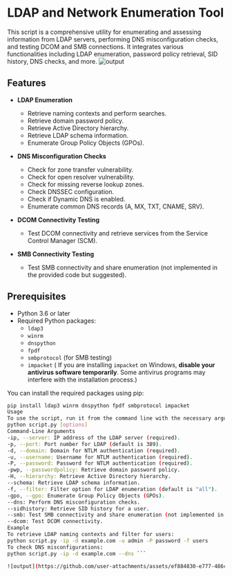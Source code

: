 # LDAP and Network Enumeration Tool

This script is a comprehensive utility for enumerating and assessing information from LDAP servers, performing DNS misconfiguration checks, and testing DCOM and SMB connections. It integrates various functionalities including LDAP enumeration, password policy retrieval, SID history, DNS checks, and more.
![output](https://github.com/user-attachments/assets/ef884830-e777-486c-957f-d735683b063a)


## Features

- **LDAP Enumeration**
  - Retrieve naming contexts and perform searches.
  - Retrieve domain password policy.
  - Retrieve Active Directory hierarchy.
  - Retrieve LDAP schema information.
  - Enumerate Group Policy Objects (GPOs).

- **DNS Misconfiguration Checks**
  - Check for zone transfer vulnerability.
  - Check for open resolver vulnerability.
  - Check for missing reverse lookup zones.
  - Check DNSSEC configuration.
  - Check if Dynamic DNS is enabled.
  - Enumerate common DNS records (A, MX, TXT, CNAME, SRV).

- **DCOM Connectivity Testing**
  - Test DCOM connectivity and retrieve services from the Service Control Manager (SCM).

- **SMB Connectivity Testing**
  - Test SMB connectivity and share enumeration (not implemented in the provided code but suggested).

## Prerequisites

- Python 3.6 or later
- Required Python packages:
  - `ldap3`
  - `winrm`
  - `dnspython`
  - `fpdf`
  - `smbprotocol` (for SMB testing)
  - `impacket` ( If you are installing `impacket` on Windows, **disable your antivirus software temporarily**. Some antivirus programs may interfere with the installation process.)

You can install the required packages using pip:

```bash
pip install ldap3 winrm dnspython fpdf smbprotocol impacket
Usage
To use the script, run it from the command line with the necessary arguments. Below is the general syntax:
python script.py [options]
Command-Line Arguments
-ip, --server: IP address of the LDAP server (required).
-p, --port: Port number for LDAP (default is 389).
-d, --domain: Domain for NTLM authentication (required).
-u, --username: Username for NTLM authentication (required).
-P, --password: Password for NTLM authentication (required).
-pwp, --passwordpolicy: Retrieve domain password policy.
-H, --hierarchy: Retrieve Active Directory hierarchy.
--schema: Retrieve LDAP schema information.
-f, --filter: Filter option for LDAP enumeration (default is "all").
-gpo, --gpo: Enumerate Group Policy Objects (GPOs).
--dns: Perform DNS misconfiguration checks.
--sidhistory: Retrieve SID history for a user.
--smb: Test SMB connectivity and share enumeration (not implemented in the provided code but suggested).
--dcom: Test DCOM connectivity.
Example
To retrieve LDAP naming contexts and filter for users:
python script.py -ip -d example.com -u admin -P password -f users
To check DNS misconfigurations:
python script.py -ip -d example.com --dns ```

![output](https://github.com/user-attachments/assets/ef884830-e777-486c-957f-d735683b063a)



